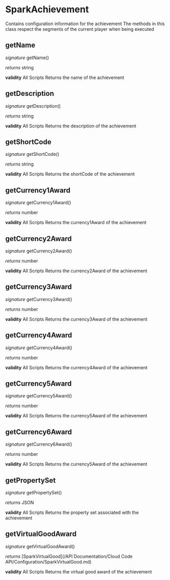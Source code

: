 # SparkAchievement

Contains configuration information for the achievement
The methods in this class respect the segments of the current player when being executed

## getName
_signature_ getName()</p>
_returns_ string</p>

<b>validity</b> All Scripts
Returns the name of the achievement
## getDescription
_signature_ getDescription()</p>
_returns_ string</p>

<b>validity</b> All Scripts
Returns the description of the achievement
## getShortCode
_signature_ getShortCode()</p>
_returns_ string</p>

<b>validity</b> All Scripts
Returns the shortCode of the achievement
## getCurrency1Award
_signature_ getCurrency1Award()</p>
_returns_ number</p>

<b>validity</b> All Scripts
Returns the currency1Award of the achievement
## getCurrency2Award
_signature_ getCurrency2Award()</p>
_returns_ number</p>

<b>validity</b> All Scripts
Returns the currency2Award of the achievement
## getCurrency3Award
_signature_ getCurrency3Award()</p>
_returns_ number</p>

<b>validity</b> All Scripts
Returns the currency3Award of the achievement
## getCurrency4Award
_signature_ getCurrency4Award()</p>
_returns_ number</p>

<b>validity</b> All Scripts
Returns the currency4Award of the achievement
## getCurrency5Award
_signature_ getCurrency5Award()</p>
_returns_ number</p>

<b>validity</b> All Scripts
Returns the currency5Award of the achievement
## getCurrency6Award
_signature_ getCurrency6Award()</p>
_returns_ number</p>

<b>validity</b> All Scripts
Returns the currency5Award of the achievement
## getPropertySet
_signature_ getPropertySet()</p>
_returns_ JSON</p>

<b>validity</b> All Scripts
Returns the property set associated with the achievement
## getVirtualGoodAward
_signature_ getVirtualGoodAward()</p>
_returns_ [SparkVirtualGood](/API Documentation/Cloud Code API/Configuration/SparkVirtualGood.md)</p>

<b>validity</b> All Scripts
Returns the virtual good award of the achievement
